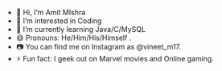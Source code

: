- 👋 Hi, I’m Amit MIshra
- 👀 I’m interested in Coding
- 🌱 I’m currently learning Java/C/MySQL
- 😄 Pronouns: He/Him/His/Himself .<br/>
- 📷 You can find me on Instagram as @vineet_m17.<br/>
- ⚡ Fun fact: I geek out on Marvel movies and Online gaming.<br/>
<!---
amitmishrra/amitmishrra is a ✨ special ✨ repository because its `README.md` (this file) appears on your GitHub profile.
You can click the Preview link to take a look at your changes.
--->
